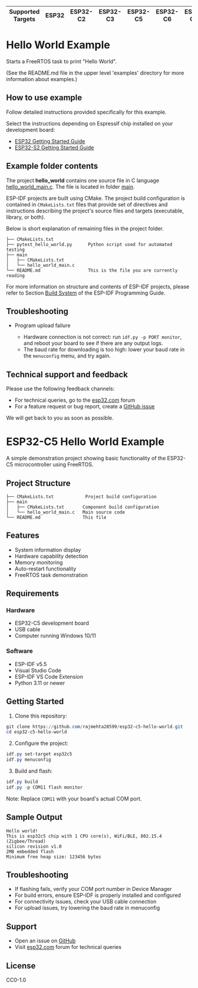 | Supported Targets | ESP32 | ESP32-C2 | ESP32-C3 | ESP32-C5 | ESP32-C6 | ESP32-C61 | ESP32-H2 | ESP32-H21 | ESP32-H4 | ESP32-P4 | ESP32-S2 | ESP32-S3 | Linux |
| ----------------- | ----- | -------- | -------- | -------- | -------- | --------- | -------- | --------- | -------- | -------- | -------- | -------- | ----- |

# Hello World Example

Starts a FreeRTOS task to print "Hello World".

(See the README.md file in the upper level 'examples' directory for more information about examples.)

## How to use example

Follow detailed instructions provided specifically for this example.

Select the instructions depending on Espressif chip installed on your development board:

- [ESP32 Getting Started Guide](https://docs.espressif.com/projects/esp-idf/en/stable/get-started/index.html)
- [ESP32-S2 Getting Started Guide](https://docs.espressif.com/projects/esp-idf/en/latest/esp32s2/get-started/index.html)


## Example folder contents

The project **hello_world** contains one source file in C language [hello_world_main.c](main/hello_world_main.c). The file is located in folder [main](main).

ESP-IDF projects are built using CMake. The project build configuration is contained in `CMakeLists.txt` files that provide set of directives and instructions describing the project's source files and targets (executable, library, or both).

Below is short explanation of remaining files in the project folder.

```
├── CMakeLists.txt
├── pytest_hello_world.py      Python script used for automated testing
├── main
│   ├── CMakeLists.txt
│   └── hello_world_main.c
└── README.md                  This is the file you are currently reading
```

For more information on structure and contents of ESP-IDF projects, please refer to Section [Build System](https://docs.espressif.com/projects/esp-idf/en/latest/esp32/api-guides/build-system.html) of the ESP-IDF Programming Guide.

## Troubleshooting

* Program upload failure

    * Hardware connection is not correct: run `idf.py -p PORT monitor`, and reboot your board to see if there are any output logs.
    * The baud rate for downloading is too high: lower your baud rate in the `menuconfig` menu, and try again.

## Technical support and feedback

Please use the following feedback channels:

* For technical queries, go to the [esp32.com](https://esp32.com/) forum
* For a feature request or bug report, create a [GitHub issue](https://github.com/espressif/esp-idf/issues)

We will get back to you as soon as possible.

# ESP32-C5 Hello World Example

A simple demonstration project showing basic functionality of the ESP32-C5 microcontroller using FreeRTOS.

## Project Structure
```
├── CMakeLists.txt            Project build configuration
├── main
│   ├── CMakeLists.txt       Component build configuration
│   └── hello_world_main.c   Main source code
└── README.md                This file
```

## Features
- System information display
- Hardware capability detection
- Memory monitoring
- Auto-restart functionality
- FreeRTOS task demonstration

## Requirements

### Hardware
- ESP32-C5 development board
- USB cable
- Computer running Windows 10/11

### Software
- ESP-IDF v5.5
- Visual Studio Code
- ESP-IDF VS Code Extension
- Python 3.11 or newer

## Getting Started

1. Clone this repository:
```powershell
git clone https://github.com/rajmehta28599/esp32-c5-hello-world.git
cd esp32-c5-hello-world
```

2. Configure the project:
```powershell
idf.py set-target esp32c5
idf.py menuconfig
```

3. Build and flash:
```powershell
idf.py build
idf.py -p COM11 flash monitor
```
Note: Replace `COM11` with your board's actual COM port.

## Sample Output
```
Hello world!
This is esp32c5 chip with 1 CPU core(s), WiFi/BLE, 802.15.4 (Zigbee/Thread)
silicon revision v1.0
2MB embedded flash
Minimum free heap size: 123456 bytes
```

## Troubleshooting
- If flashing fails, verify your COM port number in Device Manager
- For build errors, ensure ESP-IDF is properly installed and configured
- For connectivity issues, check your USB cable connection
- For upload issues, try lowering the baud rate in menuconfig

## Support
- Open an issue on [GitHub](https://github.com/rajmehta28599/esp32-c5-hello-world/issues)
- Visit [esp32.com](https://esp32.com/) forum for technical queries

## License
CC0-1.0

